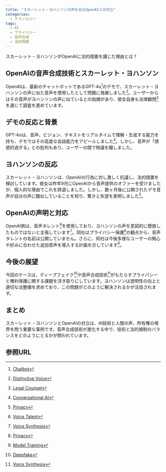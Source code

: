 ```yaml
---
title: "スカーレット・ヨハンソンの声を巡るOpenAIとの対立"
categories:
  - テクノロジー
tags:
  - AI
  - プライバシー
  - 音声合成
  - 法的問題
---
```

スカーレット・ヨハンソンがOpenAIに法的措置を講じた理由とは？

## OpenAIの音声合成技術とスカーレット・ヨハンソン
OpenAIは、最新のチャットボットであるGPT-4o[^1]のデモで、スカーレット・ヨハンソンの声に似た音声を使用したとして問題に発展しました[^2]。ユーザーからはその音声がヨハンソンの声に似ているとの指摘があり、彼女自身も法律顧問[^3]を通じて調査を進めています。

## デモの反応と背景
GPT-4oは、音声、ビジョン、テキストをリアルタイムで理解・生成する能力を持ち、デモではその高度な会話能力をアピールしました[^4]。しかし、音声が「誘惑的過ぎる」との批判もあり、ユーザーの間で物議を醸しました。

## ヨハンソンの反応
スカーレット・ヨハンソンは、OpenAIの行為に対し激しく抗議し、法的措置を検討しています。彼女は昨年9月にOpenAIから音声提供のオファーを受けましたが、個人的な理由でこれを辞退しました。しかし、数ヶ月後に公開されたデモ音声が自分の声に酷似していることを知り、驚きと失望を表明しました[^5]。

## OpenAIの声明と対応
OpenAI側は、音声タレント[^6]を使用しており、ヨハンソンの声を意図的に模倣したものではないと主張しています[^7]。同社はプライバシー保護[^8]の観点から、音声タレントの名前は公開していません。さらに、同社は今後多様なユーザーの関心や好みに合わせた追加音声を導入する計画を示しています[^9]。

## 今後の展望
今回のケースは、ディープフェイク[^10]や音声合成技術[^11]がもたらすプライバシーと権利保護に関する課題を浮き彫りにしています。ヨハンソンは透明性の向上と適切な法整備を求めており、この問題がどのように解決されるかが注目されます。

## まとめ
スカーレット・ヨハンソンとOpenAIの対立は、AI技術と人間の声、所有権の境界を問う重要な事例です。音声合成技術が進化する中で、技術と法的規制のバランスをどのようにとるかが問われています。

## 参照URL
[^1]:[Chatbot](https://www.chatbot.com/)
[^2]:[Distinctive Voice](https://eow.alc.co.jp/search?q=distinctive+voice)
[^3]:[Legal Counsel](https://eow.alc.co.jp/search?q=legal+counsel)
[^4]:[Conversational AI](https://cloud.google.com/conversational-ai?hl=ja)
[^5]:[Privacy](https://ejje.weblio.jp/content/privacy)
[^6]:[Voice Talent](https://www.voicetalentonline.com/)
[^7]:[Voice Synthesis](https://ejje.weblio.jp/content/voice+synthesis)
[^8]:[Privacy](https://ejje.weblio.jp/content/privacy)
[^9]:[Model Training](https://learn.microsoft.com/ja-jp/windows/ai/windows-ml/what-is-a-machine-learning-model)
[^10]:[Deepfake](https://aismiley.co.jp/ai_news/deepfake/)
[^11]:[Voice Synthesis](https://ejje.weblio.jp/content/voice+synthesis)